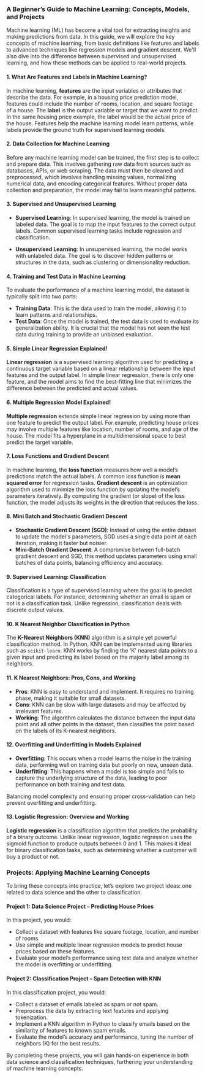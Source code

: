 ### A Beginner’s Guide to Machine Learning: Concepts, Models, and Projects

Machine learning (ML) has become a vital tool for extracting insights and making predictions from data. In this guide, we will explore the key concepts of machine learning, from basic definitions like features and labels to advanced techniques like regression models and gradient descent. We'll also dive into the difference between supervised and unsupervised learning, and how these methods can be applied to real-world projects.

#### 1. **What Are Features and Labels in Machine Learning?**
In machine learning, **features** are the input variables or attributes that describe the data. For example, in a housing price prediction model, features could include the number of rooms, location, and square footage of a house. The **label** is the output variable or target that we want to predict. In the same housing price example, the label would be the actual price of the house. Features help the machine learning model learn patterns, while labels provide the ground truth for supervised learning models.

#### 2. **Data Collection for Machine Learning**
Before any machine learning model can be trained, the first step is to collect and prepare data. This involves gathering raw data from sources such as databases, APIs, or web scraping. The data must then be cleaned and preprocessed, which involves handling missing values, normalizing numerical data, and encoding categorical features. Without proper data collection and preparation, the model may fail to learn meaningful patterns.

#### 3. **Supervised and Unsupervised Learning**
- **Supervised Learning**: In supervised learning, the model is trained on labeled data. The goal is to map the input features to the correct output labels. Common supervised learning tasks include regression and classification.
  
- **Unsupervised Learning**: In unsupervised learning, the model works with unlabeled data. The goal is to discover hidden patterns or structures in the data, such as clustering or dimensionality reduction.

#### 4. **Training and Test Data in Machine Learning**
To evaluate the performance of a machine learning model, the dataset is typically split into two parts:
- **Training Data**: This is the data used to train the model, allowing it to learn patterns and relationships.
- **Test Data**: Once the model is trained, the test data is used to evaluate its generalization ability. It is crucial that the model has not seen the test data during training to provide an unbiased evaluation.

#### 5. **Simple Linear Regression Explained!**
**Linear regression** is a supervised learning algorithm used for predicting a continuous target variable based on a linear relationship between the input features and the output label. In simple linear regression, there is only one feature, and the model aims to find the best-fitting line that minimizes the difference between the predicted and actual values.

#### 6. **Multiple Regression Model Explained!**
**Multiple regression** extends simple linear regression by using more than one feature to predict the output label. For example, predicting house prices may involve multiple features like location, number of rooms, and age of the house. The model fits a hyperplane in a multidimensional space to best predict the target variable.

#### 7. **Loss Functions and Gradient Descent**
In machine learning, the **loss function** measures how well a model’s predictions match the actual labels. A common loss function is **mean squared error** for regression tasks. **Gradient descent** is an optimization algorithm used to minimize the loss function by updating the model’s parameters iteratively. By computing the gradient (or slope) of the loss function, the model adjusts its weights in the direction that reduces the loss.

#### 8. **Mini Batch and Stochastic Gradient Descent**
- **Stochastic Gradient Descent (SGD)**: Instead of using the entire dataset to update the model's parameters, SGD uses a single data point at each iteration, making it faster but noisier.
- **Mini-Batch Gradient Descent**: A compromise between full-batch gradient descent and SGD, this method updates parameters using small batches of data points, balancing efficiency and accuracy.

#### 9. **Supervised Learning: Classification**
Classification is a type of supervised learning where the goal is to predict categorical labels. For instance, determining whether an email is spam or not is a classification task. Unlike regression, classification deals with discrete output values.

#### 10. **K Nearest Neighbor Classification in Python**
The **K-Nearest Neighbors (KNN)** algorithm is a simple yet powerful classification method. In Python, KNN can be implemented using libraries such as `scikit-learn`. KNN works by finding the 'K' nearest data points to a given input and predicting its label based on the majority label among its neighbors.

#### 11. **K Nearest Neighbors: Pros, Cons, and Working**
- **Pros**: KNN is easy to understand and implement. It requires no training phase, making it suitable for small datasets.
- **Cons**: KNN can be slow with large datasets and may be affected by irrelevant features.
- **Working**: The algorithm calculates the distance between the input data point and all other points in the dataset, then classifies the point based on the labels of its K-nearest neighbors.

#### 12. **Overfitting and Underfitting in Models Explained**
- **Overfitting**: This occurs when a model learns the noise in the training data, performing well on training data but poorly on new, unseen data.
- **Underfitting**: This happens when a model is too simple and fails to capture the underlying structure of the data, leading to poor performance on both training and test data.
  
Balancing model complexity and ensuring proper cross-validation can help prevent overfitting and underfitting.

#### 13. **Logistic Regression: Overview and Working**
**Logistic regression** is a classification algorithm that predicts the probability of a binary outcome. Unlike linear regression, logistic regression uses the sigmoid function to produce outputs between 0 and 1. This makes it ideal for binary classification tasks, such as determining whether a customer will buy a product or not.

### Projects: Applying Machine Learning Concepts
To bring these concepts into practice, let’s explore two project ideas: one related to data science and the other to classification.

#### Project 1: Data Science Project – Predicting House Prices
In this project, you would:
- Collect a dataset with features like square footage, location, and number of rooms.
- Use simple and multiple linear regression models to predict house prices based on these features.
- Evaluate your model’s performance using test data and analyze whether the model is overfitting or underfitting.

#### Project 2: Classification Project – Spam Detection with KNN
In this classification project, you would:
- Collect a dataset of emails labeled as spam or not spam.
- Preprocess the data by extracting text features and applying tokenization.
- Implement a KNN algorithm in Python to classify emails based on the similarity of features to known spam emails.
- Evaluate the model’s accuracy and performance, tuning the number of neighbors (K) for the best results.

By completing these projects, you will gain hands-on experience in both data science and classification techniques, furthering your understanding of machine learning concepts.